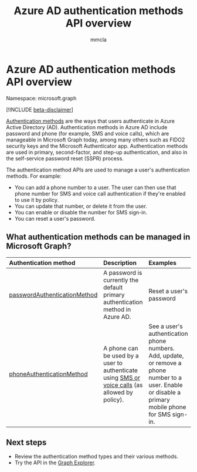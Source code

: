 ﻿---
title: "Azure AD authentication methods API overview"
description: "Authentication methods are how users authenticate in Azure AD."
localization_priority: Normal
author: "mmcla"
ms.prod: "microsoft-identity-platform"
doc_type: "conceptualPageType"
---

# Azure AD authentication methods API overview

Namespace: microsoft.graph

[!INCLUDE [beta-disclaimer](../../includes/beta-disclaimer.md)]

[Authentication methods](https://docs.microsoft.com/azure/active-directory/authentication/concept-authentication-methods) are the ways that users authenticate in Azure Active Directory (AD). Authentication methods in Azure AD include password and phone (for example, SMS and voice calls), which are manageable in Microsoft Graph today, among many others such as FIDO2 security keys and the Microsoft Authenticator app. Authentication methods are used in primary, second-factor, and step-up authentication, and also in the self-service password reset (SSPR) process.

The authentication method APIs are used to manage a user's authentication methods. For example:

* You can add a phone number to a user. The user can then use that phone number for SMS and voice call authentication if they're enabled to use it by policy. 
* You can update that number, or delete it from the user.
* You can enable or disable the number for SMS sign-in.
* You can reset a user's password.

## What authentication methods can be managed in Microsoft Graph?

| Authentication method                                           | Description                                                                                                                                                                                                     | Examples                                                                                                                                              |
| :-------------------------------------------------------------- | :-------------------------------------------------------------------------------------------------------------------------------------------------------------------------------------------------------------- | :---------------------------------------------------------------------------------------------------------------------------------------------------- |
| [passwordAuthenticationMethod](passwordauthenticationmethod.md) | A password is currently the default primary authentication method in Azure AD.                                                                                                                                  | Reset a user's password                                                                                                                               |
| [phoneAuthenticationMethod](phoneauthenticationmethod.md)       | A phone can be used by a user to authenticate using [SMS or voice calls](https://docs.microsoft.com/azure/active-directory/authentication/concept-authentication-methods#phone-options) (as allowed by policy). | See a user's authentication phone numbers. Add, update, or remove a phone number to a user. Enable or disable a primary mobile phone for SMS sign-in. |

## Next steps

* Review the authentication method types and their various methods.
* Try the API in the [Graph Explorer](https://developer.microsoft.com/graph/graph-explorer).
